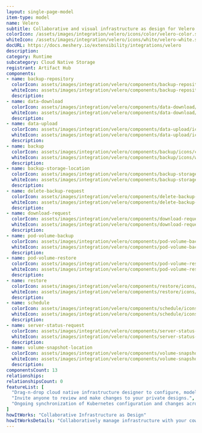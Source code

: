 ```yaml
---
layout: single-page-model
item-type: model
name: Velero
subtitle: Collaborative and visual infrastructure as design for Velero
colorIcon: /assets/images/integration/velero/icons/color/velero-color.svg
whiteIcon: /assets/images/integration/velero/icons/white/velero-white.svg
docURL: https://docs.meshery.io/extensibility/integrations/velero
description: 
category: Runtime
subcategory: Cloud Native Storage
registrant: Artifact Hub
components: 
- name: backup-repository
  colorIcon: assets/images/integration/velero/components/backup-repository/icons/color/backup-repository-color.svg
  whiteIcon: assets/images/integration/velero/components/backup-repository/icons/white/backup-repository-white.svg
  description: 
- name: data-download
  colorIcon: assets/images/integration/velero/components/data-download/icons/color/data-download-color.svg
  whiteIcon: assets/images/integration/velero/components/data-download/icons/white/data-download-white.svg
  description: 
- name: data-upload
  colorIcon: assets/images/integration/velero/components/data-upload/icons/color/data-upload-color.svg
  whiteIcon: assets/images/integration/velero/components/data-upload/icons/white/data-upload-white.svg
  description: 
- name: backup
  colorIcon: assets/images/integration/velero/components/backup/icons/color/backup-color.svg
  whiteIcon: assets/images/integration/velero/components/backup/icons/white/backup-white.svg
  description: 
- name: backup-storage-location
  colorIcon: assets/images/integration/velero/components/backup-storage-location/icons/color/backup-storage-location-color.svg
  whiteIcon: assets/images/integration/velero/components/backup-storage-location/icons/white/backup-storage-location-white.svg
  description: 
- name: delete-backup-request
  colorIcon: assets/images/integration/velero/components/delete-backup-request/icons/color/delete-backup-request-color.svg
  whiteIcon: assets/images/integration/velero/components/delete-backup-request/icons/white/delete-backup-request-white.svg
  description: 
- name: download-request
  colorIcon: assets/images/integration/velero/components/download-request/icons/color/download-request-color.svg
  whiteIcon: assets/images/integration/velero/components/download-request/icons/white/download-request-white.svg
  description: 
- name: pod-volume-backup
  colorIcon: assets/images/integration/velero/components/pod-volume-backup/icons/color/pod-volume-backup-color.svg
  whiteIcon: assets/images/integration/velero/components/pod-volume-backup/icons/white/pod-volume-backup-white.svg
  description: 
- name: pod-volume-restore
  colorIcon: assets/images/integration/velero/components/pod-volume-restore/icons/color/pod-volume-restore-color.svg
  whiteIcon: assets/images/integration/velero/components/pod-volume-restore/icons/white/pod-volume-restore-white.svg
  description: 
- name: restore
  colorIcon: assets/images/integration/velero/components/restore/icons/color/restore-color.svg
  whiteIcon: assets/images/integration/velero/components/restore/icons/white/restore-white.svg
  description: 
- name: schedule
  colorIcon: assets/images/integration/velero/components/schedule/icons/color/schedule-color.svg
  whiteIcon: assets/images/integration/velero/components/schedule/icons/white/schedule-white.svg
  description: 
- name: server-status-request
  colorIcon: assets/images/integration/velero/components/server-status-request/icons/color/server-status-request-color.svg
  whiteIcon: assets/images/integration/velero/components/server-status-request/icons/white/server-status-request-white.svg
  description: 
- name: volume-snapshot-location
  colorIcon: assets/images/integration/velero/components/volume-snapshot-location/icons/color/volume-snapshot-location-color.svg
  whiteIcon: assets/images/integration/velero/components/volume-snapshot-location/icons/white/volume-snapshot-location-white.svg
  description: 
componentsCount: 13
relationships: 
relationshipsCount: 0
featureList: [
  "Drag-n-drop cloud native infrastructure designer to configure, model, and deploy your workloads.",
  "Invite anyone to review and make changes to your private designs.",
  "Ongoing synchronization of Kubernetes configuration and changes across any number of clusters."
]
howItWorks: "Collaborative Infrastructure as Design"
howItWorksDetails: "Collaboratively manage infrastructure with your coworkers synchronously sharing the same designs."
---
```

